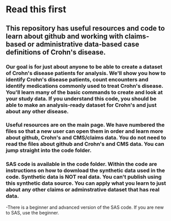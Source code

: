 # Read this first

## This repository has useful resources and code to learn about github and working with claims-based or administrative data-based case definitions of Crohn's disease.

### Our goal is for just about anyone to be able to create a dataset of Crohn's disease patients for analysis.  We'll show you how to identify Crohn's disease patients, count encounters and identify medications commonly used to treat Crohn's disease.  You'll learn many of the basic commands to create and look at your study data.  If you understand this code, you should be able to make an analysis-ready dataset for Crohn's and just about any other disease.

### Useful resources are on the main page. We have numbered the files so that a new user can open them in order and learn more about github, Crohn's and CMS/claims data.  You do not need to read the files about github and Crohn's and CMS data.  You can jump straight into the code folder.

### SAS code is available in the **code** folder.  Within the code are instructions on how to download the synthetic data used in the code.  Synthetic data is NOT real data.  You can't publish using this synthetic data source.  You can apply what you learn to just about any other claims or adminstrative dataset that has real data.    
-There is a beginner and advanced version of the SAS code.  If you are new to SAS, use the beginner.  
